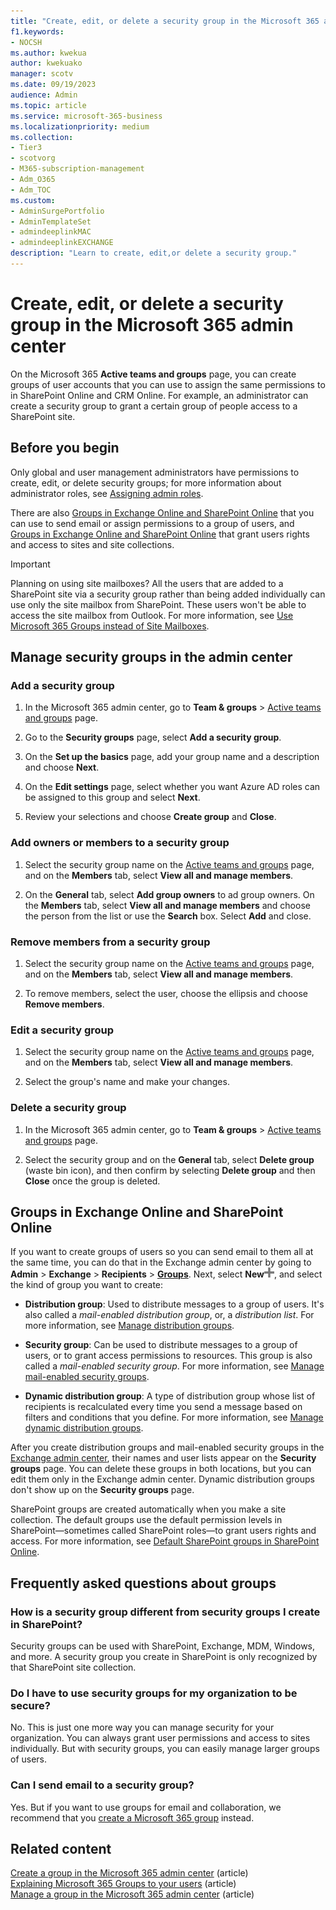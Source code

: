 ```yaml
---
title: "Create, edit, or delete a security group in the Microsoft 365 admin center"
f1.keywords:
- NOCSH
ms.author: kwekua
author: kwekuako
manager: scotv
ms.date: 09/19/2023
audience: Admin
ms.topic: article
ms.service: microsoft-365-business
ms.localizationpriority: medium
ms.collection:
- Tier3
- scotvorg 
- M365-subscription-management 
- Adm_O365
- Adm_TOC
ms.custom: 
- AdminSurgePortfolio
- AdminTemplateSet
- admindeeplinkMAC
- admindeeplinkEXCHANGE
description: "Learn to create, edit,or delete a security group."
---
```


# Create, edit, or delete a security group in the Microsoft 365 admin center

On the Microsoft 365 **Active teams and groups** page, you can create groups of user accounts that you can use to assign the same permissions to in SharePoint Online and CRM Online. For example, an administrator can create a security group to grant a certain group of people access to a SharePoint site.

## Before you begin

Only global and user management administrators have permissions to create, edit, or delete security groups; for more information about administrator roles, see [Assigning admin roles](../add-users/assign-admin-roles.md).
  
There are also [Groups in Exchange Online and SharePoint Online](#groups-in-exchange-online-and-sharepoint-online) that you can use to send email or assign permissions to a group of users, and [Groups in Exchange Online and SharePoint Online](#groups-in-exchange-online-and-sharepoint-online) that grant users rights and access to sites and site collections.
  
> [!IMPORTANT]
> Planning on using site mailboxes? All the users that are added to a SharePoint site via a security group rather than being added individually can use only the site mailbox from SharePoint. These users won't be able to access the site mailbox from Outlook. For more information, see [Use Microsoft 365 Groups instead of Site Mailboxes](https://support.microsoft.com/office/737d6b1f-67cc-41fe-8db8-f2d09dd1673b).
  
## Manage security groups in the admin center

### Add a security group

1. In the Microsoft 365 admin center, go to **Team & groups** > <a href="https://go.microsoft.com/fwlink/p/?linkid=2052855" target="_blank">Active teams and groups</a> page.
  
2. Go to the **Security groups** page, select **Add a security group**.

3. On the **Set up the basics** page, add your group name and a description and choose **Next**.

4. On the **Edit settings** page, select whether you want Azure AD roles can be assigned to this group and select **Next**.

5. Review your selections and choose **Create group** and **Close**.

### Add owners or members to a security group

1. Select the security group name on the <a href="https://go.microsoft.com/fwlink/p/?linkid=2052855" target="_blank">Active teams and groups</a> page, and on the **Members** tab, select **View all and manage members**.

2. On the **General** tab, select **Add group owners** to ad group owners. On the **Members** tab, select **View all and manage members** and choose the person from the list or use the **Search** box. Select **Add** and close.

### Remove members from a security group

1. Select the security group name on the <a href="https://go.microsoft.com/fwlink/p/?linkid=2052855" target="_blank">Active teams and groups</a> page, and on the **Members** tab, select **View all and manage members**.

2. To remove members, select the user, choose the ellipsis and choose **Remove members**.
  
### Edit a security group

1. Select the security group name on the <a href="https://go.microsoft.com/fwlink/p/?linkid=2052855" target="_blank">Active teams and groups</a> page, and on the **Members** tab, select **View all and manage members**.
  
2. Select the group's name and make your changes.

### Delete a security group

1. In the Microsoft 365 admin center, go to **Team & groups** > <a href="https://go.microsoft.com/fwlink/p/?linkid=2052855" target="_blank">Active teams and groups</a> page.

2. Select the security group and on the **General** tab, select **Delete group** (waste bin icon), and then confirm by selecting **Delete group** and then **Close** once the group is deleted.

## Groups in Exchange Online and SharePoint Online

If you want to create groups of users so you can send email to them all at the same time, you can do that in the Exchange admin center by going to **Admin** \> **Exchange** \> **Recipients** \> <a href="https://go.microsoft.com/fwlink/?linkid=2183233" target="_blank">**Groups**</a>. Next, select **New**![Add.](../../media/328ffb57-5f31-430a-b653-4a6b8e76d338.png), and select the kind of group you want to create:
  
- **Distribution group**: Used to distribute messages to a group of users. It's also called a  *mail-enabled distribution group*, or, a  *distribution list*. For more information, see [Manage distribution groups](/exchange/recipients-in-exchange-online/manage-distribution-groups/manage-distribution-groups).

- **Security group**: Can be used to distribute messages to a group of users, or to grant access permissions to resources. This group is also called a *mail-enabled security group*. For more information, see [Manage mail-enabled security groups](/Exchange/recipients/mail-enabled-security-groups).

- **Dynamic distribution group**: A type of distribution group whose list of recipients is recalculated every time you send a message based on filters and conditions that you define. For more information, see [Manage dynamic distribution groups](/Exchange/recipients/dynamic-distribution-groups/dynamic-distribution-groups).

After you create distribution groups and mail-enabled security groups in the <a href="https://go.microsoft.com/fwlink/p/?linkid=2059104" target="_blank">Exchange admin center</a>, their names and user lists appear on the **Security groups** page. You can delete these groups in both locations, but you can edit them only in the Exchange admin center. Dynamic distribution groups don't show up on the **Security groups** page.
  
 SharePoint groups are created automatically when you make a site collection. The default groups use the default permission levels in SharePoint—sometimes called SharePoint roles—to grant users rights and access. For more information, see [Default SharePoint groups in SharePoint Online](/sharepoint/default-sharepoint-groups).

## Frequently asked questions about groups

### How is a security group different from security groups I create in SharePoint?

Security groups can be used with SharePoint, Exchange, MDM, Windows, and more. A security group you create in SharePoint is only recognized by that SharePoint site collection.

### Do I have to use security groups for my organization to be secure?

No. This is just one more way you can manage security for your organization. You can always grant user permissions and access to sites individually. But with security groups, you can easily manage larger groups of users.

### Can I send email to a security group?

Yes. But if you want to use groups for email and collaboration, we recommend that you [create a Microsoft 365 group](../create-groups/create-groups.md) instead.

## Related content

[Create a group in the Microsoft 365 admin center](../create-groups/create-groups.md) (article)\
[Explaining Microsoft 365 Groups to your users](../create-groups/explain-groups-knowledge-worker.md) (article)\
[Manage a group in the Microsoft 365 admin center](../create-groups/manage-groups.md) (article)
